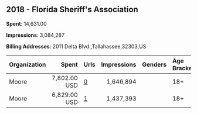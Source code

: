 ## 2018 - Florida Sheriff's Association 
**Spent**: 14,631.00

**Impressions**: 3,084,287

**Billing Addresses**: 2011 Delta Blvd.,Tallahassee,32303,US

|Organization|Spent|Urls|Impressions|Genders|Age Brackets|Country Codes|
|:---|---:|:---|---:|:---|:---|:---|
|Moore|7,802.00 USD|[0](https://www.snap.com/political-ads/asset/67fe112649e5f90d04831e37866c3f499edbdb73e2049273fe5a376e118b4e21?mediaType=mp4)|1,646,894||18+|united states|
|Moore|6,829.00 USD|[1](https://www.snap.com/political-ads/asset/660e28b86e78ffaba7d00b984afb7f76d53dd998947bfdea395048a3b514eca0?mediaType=mp4)|1,437,393||18+|united states|
